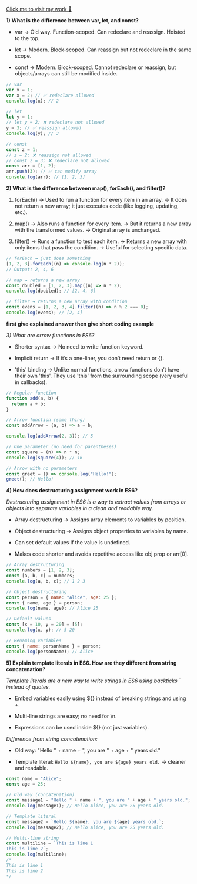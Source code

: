 [Click me to visit my work 🚀](https://mdsifat-dev.github.io/Green-Earth/)

**1) What is the difference between var, let, and const?**

- var → Old way. Function-scoped. Can redeclare and reassign. Hoisted to the top.

- let → Modern. Block-scoped. Can reassign but not redeclare in the same scope.

- const → Modern. Block-scoped. Cannot redeclare or reassign, but objects/arrays can still be modified inside.

```js
// var
var x = 1;
var x = 2; // ✅ redeclare allowed
console.log(x); // 2

// let
let y = 1;
// let y = 2; ❌ redeclare not allowed
y = 3; // ✅ reassign allowed
console.log(y); // 3

// const
const z = 1;
// z = 2; ❌ reassign not allowed
// const z = 3; ❌ redeclare not allowed
const arr = [1, 2];
arr.push(3); // ✅ can modify array
console.log(arr); // [1, 2, 3]
```

**2) What is the difference between map(), forEach(), and filter()?**

1. forEach()
   → Used to run a function for every item in an array.
   → It does not return a new array; it just executes code (like logging, updating, etc.).

2. map()
   → Also runs a function for every item.
   → But it returns a new array with the transformed values.
   → Original array is unchanged.

3. filter()
   → Runs a function to test each item.
   → Returns a new array with only items that pass the condition.
   → Useful for selecting specific data.

```js
// forEach → just does something
[1, 2, 3].forEach((n) => console.log(n * 2));
// Output: 2, 4, 6

// map → returns a new array
const doubled = [1, 2, 3].map((n) => n * 2);
console.log(doubled); // [2, 4, 6]

// filter → returns a new array with condition
const evens = [1, 2, 3, 4].filter((n) => n % 2 === 0);
console.log(evens); // [2, 4]
```

**first give explained answer then give short coding example**

_3) What are arrow functions in ES6?_

- Shorter syntax → No need to write function keyword.

- Implicit return → If it’s a one-liner, you don’t need return or {}.

- 'this' binding → Unlike normal functions, arrow functions don’t have their own 'this'. They use 'this' from the surrounding scope (very useful in callbacks).

```js
// Regular function
function add(a, b) {
  return a + b;
}

// Arrow function (same thing)
const addArrow = (a, b) => a + b;

console.log(addArrow(2, 3)); // 5

// One parameter (no need for parentheses)
const square = (n) => n * n;
console.log(square(4)); // 16

// Arrow with no parameters
const greet = () => console.log("Hello!");
greet(); // Hello!
```

**4) How does destructuring assignment work in ES6?**

_Destructuring assignment in ES6 is a way to extract values from arrays or objects into separate variables in a clean and readable way._

- Array destructuring → Assigns array elements to variables by position.

- Object destructuring → Assigns object properties to variables by name.

- Can set default values if the value is undefined.

- Makes code shorter and avoids repetitive access like obj.prop or arr[0].

```js
// Array destructuring
const numbers = [1, 2, 3];
const [a, b, c] = numbers;
console.log(a, b, c); // 1 2 3

// Object destructuring
const person = { name: "Alice", age: 25 };
const { name, age } = person;
console.log(name, age); // Alice 25

// Default values
const [x = 10, y = 20] = [5];
console.log(x, y); // 5 20

// Renaming variables
const { name: personName } = person;
console.log(personName); // Alice
```

**5) Explain template literals in ES6. How are they different from string concatenation?**

_Template literals are a new way to write strings in ES6 using backticks ` instead of quotes._

- Embed variables easily using ${} instead of breaking strings and using +.

- Multi-line strings are easy; no need for \n.

- Expressions can be used inside ${} (not just variables).

_Difference from string concatenation:_

- Old way: "Hello " + name + ", you are " + age + " years old."

- Template literal: `Hello ${name}, you are ${age} years old.` → cleaner and readable.

```js
const name = "Alice";
const age = 25;

// Old way (concatenation)
const message1 = "Hello " + name + ", you are " + age + " years old.";
console.log(message1); // Hello Alice, you are 25 years old.

// Template literal
const message2 = `Hello ${name}, you are ${age} years old.`;
console.log(message2); // Hello Alice, you are 25 years old.

// Multi-line string
const multiline = `This is line 1
This is line 2`;
console.log(multiline);
/*
This is line 1
This is line 2
*/
```
